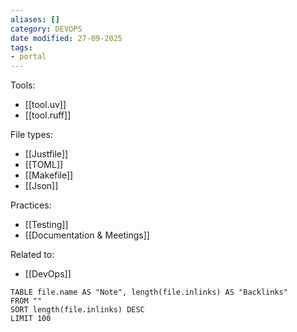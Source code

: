 ```yaml
---
aliases: []
category: DEVOPS
date modified: 27-09-2025
tags:
- portal
---
```

Tools:
- [[tool.uv]]
- [[tool.ruff]]

File types:
- [[Justfile]]
- [[TOML]]
- [[Makefile]]
- [[Json]]

Practices:
- [[Testing]]
- [[Documentation & Meetings]]

Related to:
- [[DevOps]]

```dv
TABLE file.name AS "Note", length(file.inlinks) AS "Backlinks"
FROM ""
SORT length(file.inlinks) DESC
LIMIT 100
```
